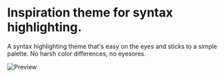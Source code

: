 # Inspiration theme for syntax highlighting.

A syntax highlighting theme that's easy on the eyes and sticks to a simple palette.
No harsh color differences, no eyesores.

![Preview](http://i.imgur.com/JImVYYh.png)
